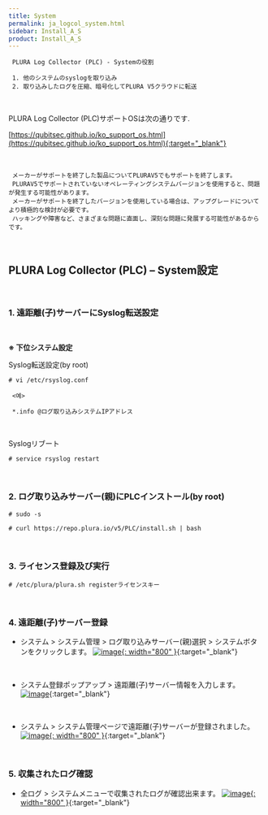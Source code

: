 ```yaml
---
title: System
permalink: ja_logcol_system.html
sidebar: Install_A_S
product: Install_A_S
---
```



     PLURA Log Collector (PLC) - Systemの役割

     1. 他のシステムのsyslogを取り込み
     2. 取り込みしたログを圧縮、暗号化してPLURA V5クラウドに転送

<br />

PLURA Log Collector (PLC)サポートOSは次の通りです.

[https://qubitsec.github.io/ko_support_os.html](https://qubitsec.github.io/ko_support_os.html){:target="_blank"}

<br />

     メーカーがサポートを終了した製品についてPLURAV5でもサポートを終了します。
     PLURAV5でサポートされていないオペレーティングシステムバージョンを使用すると、問題が発生する可能性があります。
     メーカーがサポートを終了したバージョンを使用している場合は、アップグレードについてより積極的な検討が必要です。
     ハッキングや障害など、さまざまな問題に直面し、深刻な問題に発展する可能性があるからです。

<br />

## PLURA Log Collector (PLC) – System設定

<br />

### 1. 遠距離(子)サーバーにSyslog転送設定

<br />

__※ 下位システム設定__

Syslog転送設定(by root)

`# vi /etc/rsyslog.conf`

     <예>

     *.info @ログ取り込みシステムIPアドレス

<br />

Syslogリブート

`# service rsyslog restart`

<br />

### 2. ログ取り込みサーバー(親)にPLCインストール(by root)


`# sudo -s`

`# curl https://repo.plura.io/v5/PLC/install.sh | bash`

<br />

### 3. ライセンス登録及び実行

`# /etc/plura/plura.sh registerライセンスキー`

<br />

### 4. 遠距離(子)サーバー登録

- システム  > システム管理 > ログ取り込みサーバー(親)選択 > システムボタンをクリックします。
[![image](/docs/images/Ins_G/logCol_system/sys_3.png){: width="800" }](/docs/images/Ins_G/logCol_system/sys_3.png){:target="_blank"}

<br />

- システム登録ポップアップ > 遠距離(子)サーバー情報を入力します。
[![image](/docs/images/Ins_G/logCol_system/sys_4.png)](/docs/images/Ins_G/logCol_system/sys_4.png){:target="_blank"}

<br />

- システム > システム管理ページで遠距離(子)サーバーが登録されました。
[![image](/docs/images/Ins_G/logCol_system/sys_5.png){: width="800" }](/docs/images/Ins_G/logCol_system/sys_5.png){:target="_blank"}

<br />

### 5. 収集されたログ確認

- 全ログ > システムメニューで収集されたログが確認出来ます。
[![image](/docs/images/Ins_G/logCol_system/sys_6.png){: width="800" }](/docs/images/Ins_G/logCol_system/sys_6.png){:target="_blank"}
